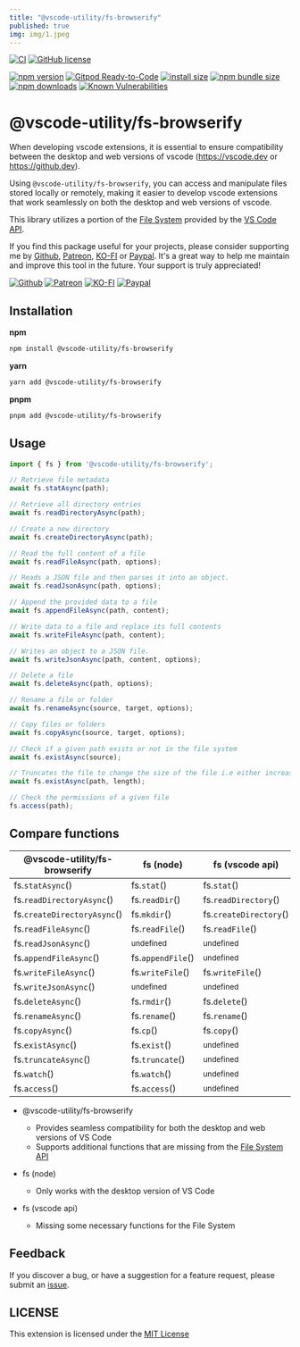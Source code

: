 ```yaml
---
title: "@vscode-utility/fs-browserify"
published: true
img: img/1.jpeg
---
```


[![CI](https://github.com/vscode-utility/fs-browserify/actions/workflows/ci.yml/badge.svg)](https://github.com/vscode-utility/fs-browserify/actions/workflows/ci.yml)
[![GitHub license](https://img.shields.io/badge/license-MIT-blue.svg?style=flat-square)](https://github.com/vscode-utility/fs-browserify/)

[![npm version](https://img.shields.io/npm/v/@vscode-utility/fs-browserify.svg?style=flat-square)](https://www.npmjs.org/package/@vscode-utility/fs-browserify)
[![Gitpod Ready-to-Code](https://img.shields.io/badge/Gitpod-Ready--to--Code-blue?logo=gitpod&style=flat-square)](https://gitpod.io/#https://github.com/vscode-utility/fs-browserify)
[![install size](https://img.shields.io/badge/dynamic/json?url=https://packagephobia.com/v2/api.json?p=@vscode-utility/fs-browserify&query=$.install.pretty&label=install%20size&style=flat-square)](https://packagephobia.now.sh/result?p=@vscode-utility/fs-browserify)
[![npm bundle size](https://img.shields.io/bundlephobia/minzip/@vscode-utility/fs-browserify?style=flat-square)](https://bundlephobia.com/package/@vscode-utility/fs-browserify@latest)
[![npm downloads](https://img.shields.io/npm/dt/@vscode-utility/fs-browserify.svg?style=flat-square)](https://npm-stat.com/charts.html?package=@vscode-utility/fs-browserify)
[![Known Vulnerabilities](https://snyk.io/test/npm/@vscode-utility/fs-browserify/badge.svg)](https://snyk.io/test/npm/@vscode-utility/fs-browserify)

# @vscode-utility/fs-browserify

When developing vscode extensions, it is essential to ensure compatibility between the desktop and web versions of vscode (https://vscode.dev or https://github.dev).

Using `@vscode-utility/fs-browserify`, you can access and manipulate files stored locally or remotely, making it easier to develop vscode extensions that work seamlessly on both the desktop and web versions of vscode.

This library utilizes a portion of the [File System](https://code.visualstudio.com/api/references/vscode-api#FileSystem) provided by the [VS Code API](https://code.visualstudio.com/api/references/vscode-api).

If you find this package useful for your projects, please consider supporting me by [Github](https://github.com/sponsors/nguyenngoclongdev), [Patreon](https://patreon.com/nguyenngoclong), [KO-FI](https://ko-fi.com/nguyenngoclong) or [Paypal](https://paypal.me/longnguyenngoc). It's a great way to help me maintain and improve this tool in the future. Your support is truly appreciated!

[![Github](https://img.shields.io/badge/Github-F15689?style=for-the-badge&logo=github&logoColor=white)](https://github.com/sponsors/nguyenngoclongdev)
[![Patreon](https://img.shields.io/badge/Patreon-F96854?style=for-the-badge&logo=patreon&logoColor=white)](https://patreon.com/nguyenngoclong)
[![KO-FI](https://img.shields.io/badge/Ko--fi-F16061?style=for-the-badge&logo=ko-fi&logoColor=white)](https://ko-fi.com/nguyenngoclong)
[![Paypal](https://img.shields.io/badge/PayPal-00457C?style=for-the-badge&logo=paypal&logoColor=white)](https://paypal.me/longnguyenngoc)

## Installation

**npm**

```sh
npm install @vscode-utility/fs-browserify
```

**yarn**

```sh
yarn add @vscode-utility/fs-browserify
```

**pnpm**

```sh
pnpm add @vscode-utility/fs-browserify
```

## Usage

```typescript
import { fs } from '@vscode-utility/fs-browserify';

// Retrieve file metadata
await fs.statAsync(path);

// Retrieve all directory entries
await fs.readDirectoryAsync(path);

// Create a new directory
await fs.createDirectoryAsync(path);

// Read the full content of a file
await fs.readFileAsync(path, options);

// Reads a JSON file and then parses it into an object.
await fs.readJsonAsync(path, options);

// Append the provided data to a file
await fs.appendFileAsync(path, content);

// Write data to a file and replace its full contents
await fs.writeFileAsync(path, content);

// Writes an object to a JSON file.
await fs.writeJsonAsync(path, content, options);

// Delete a file
await fs.deleteAsync(path, options);

// Rename a file or folder
await fs.renameAsync(source, target, options);

// Copy files or folders
await fs.copyAsync(source, target, options);

// Check if a given path exists or not in the file system
await fs.existAsync(source);

// Truncates the file to change the size of the file i.e either increase or decrease the file size
await fs.existAsync(path, length);

// Check the permissions of a given file
fs.access(path);
```

## Compare functions

| @vscode-utility/fs-browserify | fs (node)            | fs (vscode api)        |
| ----------------------------- | -------------------- | ---------------------- |
| fs.`statAsync`()              | fs.`stat`()          | fs.`stat`()            |
| fs.`readDirectoryAsync`()     | fs.`readDir`()       | fs.`readDirectory`()   |
| fs.`createDirectoryAsync`()   | fs.`mkdir`()         | fs.`createDirectory`() |
| fs.`readFileAsync`()          | fs.`readFile`()      | fs.`readFile`()        |
| fs.`readJsonAsync`()          | <sub>undefined</sub> | <sub>undefined</sub>   |
| fs.`appendFileAsync`()        | fs.`appendFile`()    | <sub>undefined</sub>   |
| fs.`writeFileAsync`()         | fs.`writeFile`()     | fs.`writeFile`()       |
| fs.`writeJsonAsync`()         | <sub>undefined</sub> | <sub>undefined</sub>   |
| fs.`deleteAsync`()            | fs.`rmdir`()         | fs.`delete`()          |
| fs.`renameAsync`()            | fs.`rename`()        | fs.`rename`()          |
| fs.`copyAsync`()              | fs.`cp`()            | fs.`copy`()            |
| fs.`existAsync`()             | fs.`exist`()         | <sub>undefined</sub>   |
| fs.`truncateAsync`()          | fs.`truncate`()      | <sub>undefined</sub>   |
| fs.`watch`()                  | fs.`watch`()         | <sub>undefined</sub>   |
| fs.`access`()                 | fs.`access`()        | <sub>undefined</sub>   |

-   @vscode-utility/fs-browserify

    -   Provides seamless compatibility for both the desktop and web versions of VS Code
    -   Supports additional functions that are missing from the [File System API](https://code.visualstudio.com/api/references/vscode-api#FileSystem)

-   fs (node)

    -   Only works with the desktop version of VS Code

-   fs (vscode api)

    -   Missing some necessary functions for the File System

## Feedback

If you discover a bug, or have a suggestion for a feature request, please
submit an [issue](https://github.com/vscode-utility/fs-browserify/issues).

## LICENSE

This extension is licensed under the [MIT License](LICENSE)
